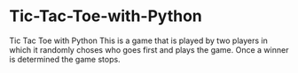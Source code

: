 # Tic-Tac-Toe-with-Python
Tic Tac Toe with Python
 This is a game that is played by two players in which it randomly choses who goes first and plays the game. Once a winner is determined the game stops.
